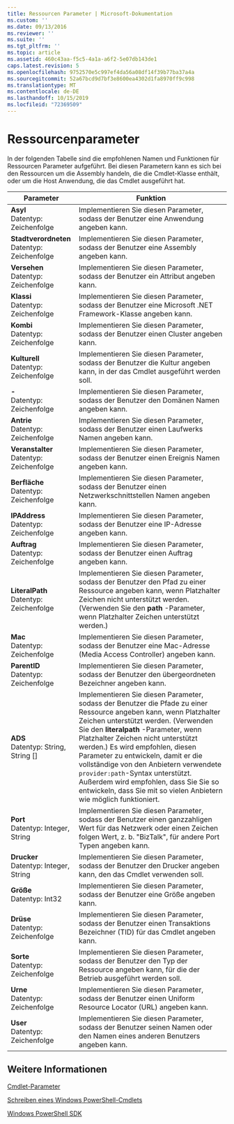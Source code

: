 ```yaml
---
title: Ressourcen Parameter | Microsoft-Dokumentation
ms.custom: ''
ms.date: 09/13/2016
ms.reviewer: ''
ms.suite: ''
ms.tgt_pltfrm: ''
ms.topic: article
ms.assetid: 460c43aa-f5c5-4a1a-a6f2-5e07db143de1
caps.latest.revision: 5
ms.openlocfilehash: 9752570e5c997ef4da56a08df14f39b77ba37a4a
ms.sourcegitcommit: 52a67bcd9d7bf3e8600ea4302d1fa8970ff9c998
ms.translationtype: MT
ms.contentlocale: de-DE
ms.lasthandoff: 10/15/2019
ms.locfileid: "72369509"
---
```

# <a name="resource-parameters"></a>Ressourcenparameter

In der folgenden Tabelle sind die empfohlenen Namen und Funktionen für Ressourcen Parameter aufgeführt. Bei diesen Parametern kann es sich bei den Ressourcen um die Assembly handeln, die die Cmdlet-Klasse enthält, oder um die Host Anwendung, die das Cmdlet ausgeführt hat.

|Parameter|Funktion|
|---|---|
|**Asyl**<br>Datentyp: Zeichenfolge|Implementieren Sie diesen Parameter, sodass der Benutzer eine Anwendung angeben kann.|
|**Stadtverordneten**<br>Datentyp: Zeichenfolge|Implementieren Sie diesen Parameter, sodass der Benutzer eine Assembly angeben kann.|
|**Versehen**<br>Datentyp: Zeichenfolge|Implementieren Sie diesen Parameter, sodass der Benutzer ein Attribut angeben kann.|
|**Klassi**<br>Datentyp: Zeichenfolge|Implementieren Sie diesen Parameter, sodass der Benutzer eine Microsoft .NET Framework-Klasse angeben kann.|
|**Kombi**<br>Datentyp: Zeichenfolge|Implementieren Sie diesen Parameter, sodass der Benutzer einen Cluster angeben kann.|
|**Kulturell**<br>Datentyp: Zeichenfolge|Implementieren Sie diesen Parameter, sodass der Benutzer die Kultur angeben kann, in der das Cmdlet ausgeführt werden soll.|
|**-**<br>Datentyp: Zeichenfolge|Implementieren Sie diesen Parameter, sodass der Benutzer den Domänen Namen angeben kann.|
|**Antrie**<br>Datentyp: Zeichenfolge|Implementieren Sie diesen Parameter, sodass der Benutzer einen Laufwerks Namen angeben kann.|
|**Veranstalter**<br>Datentyp: Zeichenfolge|Implementieren Sie diesen Parameter, sodass der Benutzer einen Ereignis Namen angeben kann.|
|**Berfläche**<br>Datentyp: Zeichenfolge|Implementieren Sie diesen Parameter, sodass der Benutzer einen Netzwerkschnittstellen Namen angeben kann.|
|**IPAddress**<br>Datentyp: Zeichenfolge|Implementieren Sie diesen Parameter, sodass der Benutzer eine IP-Adresse angeben kann.|
|**Auftrag**<br>Datentyp: Zeichenfolge|Implementieren Sie diesen Parameter, sodass der Benutzer einen Auftrag angeben kann.|
|**LiteralPath**<br>Datentyp: Zeichenfolge|Implementieren Sie diesen Parameter, sodass der Benutzer den Pfad zu einer Ressource angeben kann, wenn Platzhalter Zeichen nicht unterstützt werden. (Verwenden Sie den **path** -Parameter, wenn Platzhalter Zeichen unterstützt werden.)|
|**Mac**<br>Datentyp: Zeichenfolge|Implementieren Sie diesen Parameter, sodass der Benutzer eine Mac-Adresse (Media Access Controller) angeben kann.|
|**ParentID**<br>Datentyp: Zeichenfolge|Implementieren Sie diesen Parameter, sodass der Benutzer den übergeordneten Bezeichner angeben kann.|
|**ADS**<br>Datentyp: String, String []|Implementieren Sie diesen Parameter, sodass der Benutzer die Pfade zu einer Ressource angeben kann, wenn Platzhalter Zeichen unterstützt werden. (Verwenden Sie den **literalpath** -Parameter, wenn Platzhalter Zeichen nicht unterstützt werden.) Es wird empfohlen, diesen Parameter zu entwickeln, damit er die vollständige von den Anbietern verwendete `provider:path`-Syntax unterstützt. Außerdem wird empfohlen, dass Sie Sie so entwickeln, dass Sie mit so vielen Anbietern wie möglich funktioniert.|
|**Port**<br>Datentyp: Integer, String|Implementieren Sie diesen Parameter, sodass der Benutzer einen ganzzahligen Wert für das Netzwerk oder einen Zeichen folgen Wert, z. b. "BizTalk", für andere Port Typen angeben kann.|
|**Drucker**<br>Datentyp: Integer, String|Implementieren Sie diesen Parameter, sodass der Benutzer den Drucker angeben kann, den das Cmdlet verwenden soll.|
|**Größe**<br>Datentyp: Int32|Implementieren Sie diesen Parameter, sodass der Benutzer eine Größe angeben kann.|
|**Drüse**<br>Datentyp: Zeichenfolge|Implementieren Sie diesen Parameter, sodass der Benutzer einen Transaktions Bezeichner (TID) für das Cmdlet angeben kann.|
|**Sorte**<br>Datentyp: Zeichenfolge|Implementieren Sie diesen Parameter, sodass der Benutzer den Typ der Ressource angeben kann, für die der Betrieb ausgeführt werden soll.|
|**Urne**<br>Datentyp: Zeichenfolge|Implementieren Sie diesen Parameter, sodass der Benutzer einen Uniform Resource Locator (URL) angeben kann.|
|**User**<br>Datentyp: Zeichenfolge|Implementieren Sie diesen Parameter, sodass der Benutzer seinen Namen oder den Namen eines anderen Benutzers angeben kann.|

## <a name="see-also"></a>Weitere Informationen

[Cmdlet-Parameter](./cmdlet-parameters.md)

[Schreiben eines Windows PowerShell-Cmdlets](./writing-a-windows-powershell-cmdlet.md)

[Windows PowerShell SDK](../windows-powershell-reference.md)
